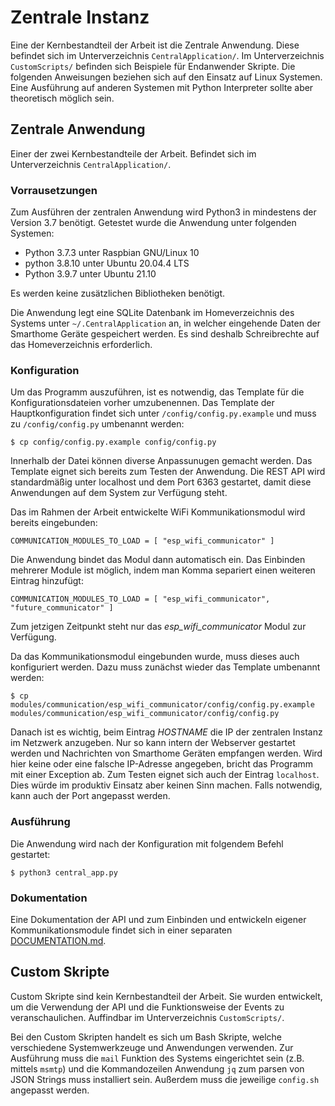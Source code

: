 # Zentrale Instanz
Eine der Kernbestandteil der Arbeit ist die Zentrale Anwendung. Diese befindet sich im Unterverzeichnis ```CentralApplication/```. Im Unterverzeichnis ```CustomScripts/``` befinden sich Beispiele für Endanwender Skripte. Die folgenden Anweisungen beziehen sich auf den Einsatz auf Linux Systemen. Eine Ausführung auf anderen Systemen mit Python Interpreter sollte aber theoretisch möglich sein.

## Zentrale Anwendung
Einer der zwei Kernbestandteile der Arbeit. Befindet sich im Unterverzeichnis ```CentralApplication/```.
### Vorrausetzungen
Zum Ausführen der zentralen Anwendung wird Python3 in mindestens der Version 3.7 benötigt. Getestet wurde die Anwendung unter folgenden Systemen:  
- Python 3.7.3 unter Raspbian GNU/Linux 10  
- python 3.8.10 unter Ubuntu 20.04.4 LTS  
- Python 3.9.7 unter Ubuntu 21.10  
  
Es werden keine zusätzlichen Bibliotheken benötigt.  
  
Die Anwendung legt eine SQLite Datenbank im Homeverzeichnis des Systems unter ```~/.CentralApplication``` an, in welcher eingehende Daten der Smarthome Geräte gespeichert werden. Es sind deshalb Schreibrechte auf das Homeverzeichnis erforderlich.  

### Konfiguration
Um das Programm auszuführen, ist es notwendig, das Template für die Konfigurationsdateien vorher umzubenennen. Das Template der Hauptkonfiguration findet sich unter ```/config/config.py.example``` und muss zu ```/config/config.py``` umbenannt werden:  
```
$ cp config/config.py.example config/config.py
```
Innerhalb der Datei können diverse Anpassunugen gemacht werden. Das Template eignet sich bereits zum Testen der Anwendung. Die REST API wird standardmäßig unter localhost und dem Port 6363 gestartet, damit diese Anwendungen auf dem System zur Verfügung steht.  
  
Das im Rahmen der Arbeit entwickelte WiFi Kommunikationsmodul wird bereits eingebunden:  
```
COMMUNICATION_MODULES_TO_LOAD = [ "esp_wifi_communicator" ]
```
Die Anwendung bindet das Modul dann automatisch ein. Das Einbinden mehrerer Module ist möglich, indem man Komma separiert einen weiteren Eintrag hinzufügt:
```
COMMUNICATION_MODULES_TO_LOAD = [ "esp_wifi_communicator", "future_communicator" ]
```
Zum jetzigen Zeitpunkt steht nur das *esp_wifi_communicator* Modul zur Verfügung.  
  
Da das Kommunikationsmodul eingebunden wurde, muss dieses auch konfiguriert werden. Dazu muss zunächst wieder das Template umbenannt werden:  
```
$ cp modules/communication/esp_wifi_communicator/config/config.py.example modules/communication/esp_wifi_communicator/config/config.py
```
Danach ist es wichtig, beim Eintrag *HOSTNAME* die IP der zentralen Instanz im Netzwerk anzugeben. Nur so kann intern der Webserver gestartet werden und Nachrichten von Smarthome Geräten empfangen werden. Wird hier keine oder eine falsche IP-Adresse angegeben, bricht das Programm mit einer Exception ab. Zum Testen eignet sich auch der Eintrag ```localhost```. Dies würde im produktiv Einsatz aber keinen Sinn machen. Falls notwendig, kann auch der Port angepasst werden.

### Ausführung
Die Anwendung wird nach der Konfiguration mit folgendem Befehl gestartet:  
```
$ python3 central_app.py 
```

### Dokumentation
Eine Dokumentation der API und zum Einbinden und entwickeln eigener Kommunikationsmodule findet sich in einer separaten [DOCUMENTATION.md](CentralApplication/DOCUMENTATION.md).

## Custom Skripte
Custom Skripte sind kein Kernbestandteil der Arbeit. Sie wurden entwickelt, um die Verwendung der API und die Funktionsweise der Events zu veranschaulichen. Auffindbar im Unterverzeichnis ```CustomScripts/```.   
  
Bei den Custom Skripten handelt es sich um Bash Skripte, welche verschiedene Systemwerkzeuge und Anwendungen verwenden. Zur Ausführung muss die ```mail``` Funktion des Systems eingerichtet sein (z.B. mittels ```msmtp```) und die Kommandozeilen Anwendung ```jq``` zum parsen von JSON Strings muss installiert sein. Außerdem muss die jeweilige ```config.sh``` angepasst werden.